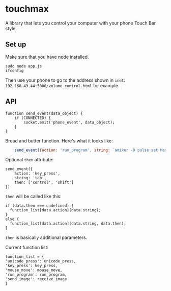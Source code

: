 # touchmax
A library that lets you control your computer with your phone Touch Bar style.

## Set up
Make sure that you have node installed.

    sudo node app.js
    ifconfig

Then use your phone to go to the address shown in `inet`: `192.168.43.44:5000/volume_control.html` for example.

## API

    function send_event(data_object) {
        if (CONNECTED) {
            socket.emit('phone_event', data_object);
        }
    }

Bread and butter function. Here's what it looks like:


```javascript
    send_event({action: 'run_program', string: `amixer -D pulse set Master ${this.value}%`})
```

Optional `then` attribute:

    send_event({
        action: 'key_press',
        string: 'tab',
        then: ['control', 'shift']
    }) 

`then` will be called like this:

    if (data.then === undefined) {
      function_list[data.action](data.string); 
    }
    else {
      function_list[data.action](data.string, data.then);
    }

`then` is basically additional parameters.

Current function list:

    function_list = {
    'unicode_press': unicode_press,
    'key_press': key_press,
    'mouse_move': mouse_move,
    'run_program': run_program,
    'send_image': receive_image
    }